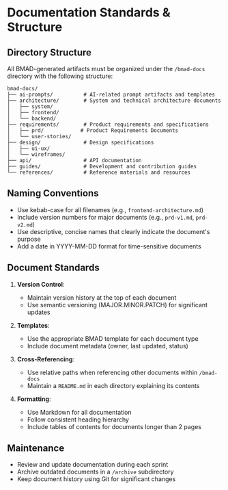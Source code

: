 # Documentation Standards & Structure

## Directory Structure

All BMAD-generated artifacts must be organized under the `/bmad-docs` directory with the following structure:

```
bmad-docs/
├── ai-prompts/          # AI-related prompt artifacts and templates
├── architecture/        # System and technical architecture documents
│   ├── system/
│   ├── frontend/
│   └── backend/
├── requirements/        # Product requirements and specifications
│   ├── prd/            # Product Requirements Documents
│   └── user-stories/
├── design/              # Design specifications
│   ├── ui-ux/
│   └── wireframes/
├── api/                 # API documentation
├── guides/              # Development and contribution guides
└── references/          # Reference materials and resources
```

## Naming Conventions

- Use kebab-case for all filenames (e.g., `frontend-architecture.md`)
- Include version numbers for major documents (e.g., `prd-v1.md`, `prd-v2.md`)
- Use descriptive, concise names that clearly indicate the document's purpose
- Add a date in YYYY-MM-DD format for time-sensitive documents

## Document Standards

1. **Version Control**:
   - Maintain version history at the top of each document
   - Use semantic versioning (MAJOR.MINOR.PATCH) for significant updates

2. **Templates**:
   - Use the appropriate BMAD template for each document type
   - Include document metadata (owner, last updated, status)

3. **Cross-Referencing**:
   - Use relative paths when referencing other documents within `/bmad-docs`
   - Maintain a `README.md` in each directory explaining its contents

4. **Formatting**:
   - Use Markdown for all documentation
   - Follow consistent heading hierarchy
   - Include tables of contents for documents longer than 2 pages

## Maintenance

- Review and update documentation during each sprint
- Archive outdated documents in a `/archive` subdirectory
- Keep document history using Git for significant changes
